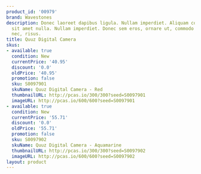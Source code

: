 ```yaml
---
product_id: '00979'
brand: Wavestones
description: Donec laoreet dapibus ligula. Nullam imperdiet. Aliquam commodo lacus
  sit amet nulla. Nullam imperdiet. Donec sem eros, ornare ut, commodo eu, tempor
  nec, risus.
title: Quuz Digital Camera
skus:
- available: true
  condition: New
  currentPrice: '40.95'
  discount: '0.0'
  oldPrice: '40.95'
  promotion: false
  sku: S0097901
  skuName: Quuz Digital Camera - Red
  thumbnailURL: http://pcas.io/300/300?seed=S0097901
  imageURL: http://pcas.io/600/600?seed=S0097901
- available: true
  condition: New
  currentPrice: '55.71'
  discount: '0.0'
  oldPrice: '55.71'
  promotion: false
  sku: S0097902
  skuName: Quuz Digital Camera - Aquamarine
  thumbnailURL: http://pcas.io/300/300?seed=S0097902
  imageURL: http://pcas.io/600/600?seed=S0097902
layout: product
---
```

